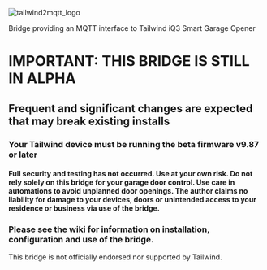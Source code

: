![tailwind2mqtt_logo](https://user-images.githubusercontent.com/55962781/119289900-80709c00-bc19-11eb-8ef0-04480b86ff2c.jpg)

Bridge providing an MQTT interface to Tailwind iQ3 Smart Garage Opener

# IMPORTANT:  THIS BRIDGE IS STILL IN ALPHA

## Frequent and significant changes are expected that may break existing installs

### Your Tailwind device must be running the beta firmware v9.87 or later

#### Full security and testing has not occurred.  Use at your own risk. Do not rely solely on this bridge for your garage door control.  Use care in automations to avoid unplanned door openings.  The author claims no liability for damage to your devices, doors or unintended access to your residence or business via use of the bridge.

### Please see the wiki for information on installation, configuration and use of the bridge.

This bridge is not officially endorsed nor supported by Tailwind.
